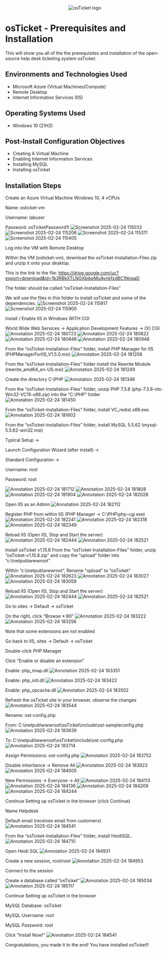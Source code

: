 <p align="center">
<img src="https://i.imgur.com/Clzj7Xs.png" alt="osTicket logo"/>
</p>

<h1>osTicket - Prerequisites and Installation</h1>
This will show you all of the the prerequisites and installation of the open-source help desk ticketing system osTicket.<br />


<h2>Environments and Technologies Used</h2>

- Microsoft Azure (Virtual Machines/Compute)
- Remote Desktop
- Internet Information Services (IIS)

<h2>Operating Systems Used </h2>

- Windows 10</b> (21H2)
<h2>Post-Install Configuration Objectives</h2>

- Creating A Virtual Machine
- Enabling Internet Information Services
- Installing MySQL
- Installing osTicket

<h2>Installation Steps</h2>

Create an Azure Virtual Machine Windows 10, 4 vCPUs

Name: osticket-vm

Username: labuser

Password: osTicketPassword1!
![Screenshot 2025-02-24 115033](https://github.com/user-attachments/assets/cbd610a6-1352-420c-8d31-7ac3c401c583)
![Screenshot 2025-02-24 115206](https://github.com/user-attachments/assets/5cc95b4c-1723-4fac-9e90-9104d561749d)
![Screenshot 2025-02-24 115311](https://github.com/user-attachments/assets/0328a35e-b4f1-4eec-b6fa-bc7f69830313)
![Screenshot 2025-02-24 115405](https://github.com/user-attachments/assets/902dcca5-0d30-426b-9c66-c539d3dfccfc)


Log into the VM with Remote Desktop

Within the VM (osticket-vm), download the osTicket-Installation-Files.zip and unzip it onto your desktop.

This is the link to the file: https://drive.google.com/uc?export=download&id=1b3RBkXTLNGXbibeMuAynkfzdBC1NnqaD

The folder should be called “osTicket-Installation-Files”

We will use the files in this folder to install osTicket and some of the dependencies.
![Screenshot 2025-02-24 115817](https://github.com/user-attachments/assets/34824508-37cd-41da-965f-659ed761bfb1)
![Screenshot 2025-02-24 115900](https://github.com/user-attachments/assets/f9541760-936c-4b74-92aa-0796fa649cf1)


Install / Enable IIS in Windows WITH CGI

World Wide Web Services -> Application Development Features -> [X] CGI
![Annotation 2025-02-24 180723](https://github.com/user-attachments/assets/4d478466-7d05-48ff-b137-c7cef6dfc958)
![Annotation 2025-02-24 180822](https://github.com/user-attachments/assets/d5c12b9f-ea40-492d-9b31-afae3c656fcf)
![Annotation 2025-02-24 180848](https://github.com/user-attachments/assets/de52b3d8-1a1a-4d5b-bcbe-86e5c38fc6d8)
![Annotation 2025-02-24 180948](https://github.com/user-attachments/assets/3ff917cd-340a-4f92-9fd6-3fe67b332454)


From the “osTicket-Installation-Files” folder, install PHP Manager for IIS (PHPManagerForIIS_V1.5.0.msi)
![Annotation 2025-02-24 181208](https://github.com/user-attachments/assets/6b5de5ac-28a8-4d27-b367-8ad95d6c200d)


From the “osTicket-Installation-Files” folder install the Rewrite Module (rewrite_amd64_en-US.msi)
![Annotation 2025-02-24 181249](https://github.com/user-attachments/assets/cfe88010-e8ec-4c0c-9d8c-447029005806)


Create the directory C:\PHP
![Annotation 2025-02-24 181346](https://github.com/user-attachments/assets/3722eccb-7936-41c6-8b3b-5e33fe973280)

From the “osTicket-Installation-Files” folder, unzip PHP 7.3.8 (php-7.3.8-nts-Win32-VC15-x86.zip) into the “C:\PHP” folder
![Annotation 2025-02-24 181450](https://github.com/user-attachments/assets/9f160fde-3872-456f-8f62-b2202ecd6666)

From the “osTicket-Installation-Files” folder, install VC_redist.x86.exe.
![Annotation 2025-02-24 181602](https://github.com/user-attachments/assets/6713ebe6-0c1f-45b5-af47-af926279f8ca)


From the “osTicket-Installation-Files” folder, install MySQL 5.5.62 (mysql-5.5.62-win32.msi)

Typical Setup ->

Launch Configuration Wizard (after install) ->

Standard Configuration ->

Username: root

Password: root

![Annotation 2025-02-24 181712](https://github.com/user-attachments/assets/0004cb9b-a6d8-4904-903e-e1d56cbee909)
![Annotation 2025-02-24 181808](https://github.com/user-attachments/assets/558ead31-404b-464d-8f1a-0169eae79500)
![Annotation 2025-02-24 181904](https://github.com/user-attachments/assets/6e8dac9d-9a9e-4cec-ae0e-7d21fe859040)
![Annotation 2025-02-24 182028](https://github.com/user-attachments/assets/b6bfdb9a-5f65-4747-a3b0-d4835d0c13e1)

Open IIS as an Admin
![Annotation 2025-02-24 182112](https://github.com/user-attachments/assets/52561cae-dfbc-42e0-8f50-c3ba6a4bb1be)



Register PHP from within IIS (PHP Manager -> C:\PHP\php-cgi.exe)
![Annotation 2025-02-24 182241](https://github.com/user-attachments/assets/8b834598-5d4d-4646-a73f-b3f7365262b8)
![Annotation 2025-02-24 182318](https://github.com/user-attachments/assets/8e2eb3d2-3635-45cd-82d4-71ff42b58d84)
![Annotation 2025-02-24 182349](https://github.com/user-attachments/assets/0179ee5e-6a57-4392-bccd-3d659f6b149a)


Reload IIS (Open IIS, Stop and Start the server)
![Annotation 2025-02-24 182444](https://github.com/user-attachments/assets/efd1d0e1-dc31-4cd5-a29f-71771059b38c)
![Annotation 2025-02-24 182521](https://github.com/user-attachments/assets/90d75725-6ad2-42df-a476-7e1fb0ab6579)


Install osTicket v1.15.8
From the “osTicket-Installation-Files” folder, unzip “osTicket-v1.15.8.zip” and copy the “upload” folder into “c:\inetpub\wwwroot”

Within “c:\inetpub\wwwroot”, Rename “upload” to “osTicket”
![Annotation 2025-02-24 182623](https://github.com/user-attachments/assets/4dc8522e-7624-475a-959c-50100453390b)
![Annotation 2025-02-24 183027](https://github.com/user-attachments/assets/ce25b77f-f5e9-4bef-ad0e-817af4b49e55)
![Annotation 2025-02-24 183059](https://github.com/user-attachments/assets/884460da-b032-4ba5-aa68-e20b815ae1c7)


Reload IIS (Open IIS, Stop and Start the server)
![Annotation 2025-02-24 182444](https://github.com/user-attachments/assets/8addf4f9-db94-4af2-9685-b22a5a86afee)
![Annotation 2025-02-24 182521](https://github.com/user-attachments/assets/2a29248c-dcbc-4501-abb8-bbe877c9ac6d)

Go to sites -> Default -> osTicket

On the right, click “Browse *:80”
![Annotation 2025-02-24 183222](https://github.com/user-attachments/assets/0df79224-865a-4073-83cd-d3cac09f6b58)
![Annotation 2025-02-24 183256](https://github.com/user-attachments/assets/0cbddbc0-3a83-4594-8403-2bed35e1aa90)

Note that some extensions are not enabled

Go back to IIS, sites -> Default -> osTicket

Double-click PHP Manager

Click “Enable or disable an extension”

Enable: php_imap.dll
![Annotation 2025-02-24 183351](https://github.com/user-attachments/assets/c5f0a2cc-b4c4-4a19-bcbf-7a046706d1d5)


Enable: php_intl.dll
![Annotation 2025-02-24 183422](https://github.com/user-attachments/assets/e3f06d14-1bb5-4fb9-9d4d-e0bc9bf6fefd)


Enable: php_opcache.dll
![Annotation 2025-02-24 183502](https://github.com/user-attachments/assets/4cdad674-6f66-47e4-a3ee-ba174c36bdf5)


Refresh the osTicket site in your browser, observe the changes
![Annotation 2025-02-24 183544](https://github.com/user-attachments/assets/8396f7ee-07ae-46a0-93d8-eae608aad96d)




Rename: ost-config.php

From: C:\inetpub\wwwroot\osTicket\include\ost-sampleconfig.php
![Annotation 2025-02-24 183639](https://github.com/user-attachments/assets/8bbb3b42-6539-4b4c-86c5-e765cd8b3c4e)

To: C:\inetpub\wwwroot\osTicket\include\ost-config.php
![Annotation 2025-02-24 183714](https://github.com/user-attachments/assets/4f3d2df1-2efd-460b-9d20-62583a945e53)


Assign Permissions: ost-config.php
![Annotation 2025-02-24 183752](https://github.com/user-attachments/assets/c36c0790-e9c4-433c-8230-a3cf776a8ac3)

Disable inheritance -> Remove All
![Annotation 2025-02-24 183923](https://github.com/user-attachments/assets/bd82cec5-43e8-450f-bef4-16224d1f3a6b)
![Annotation 2025-02-24 184005](https://github.com/user-attachments/assets/15736d98-725f-4b02-a4cc-197dec22d51d)

New Permissions -> Everyone -> All
![Annotation 2025-02-24 184113](https://github.com/user-attachments/assets/d5b0852e-1065-4c98-a81e-1c842ab4e58f)
![Annotation 2025-02-24 184136](https://github.com/user-attachments/assets/52ffaab3-968d-4a11-af85-1b36739b5575)
![Annotation 2025-02-24 184209](https://github.com/user-attachments/assets/4b3f6974-097b-46f8-9c7e-062ef52f60c1)
![Annotation 2025-02-24 184244](https://github.com/user-attachments/assets/32cafb03-61b6-4383-845a-81101c37cdf0)


Continue Setting up osTicket in the browser (click Continue)

Name Helpdesk

Default email (receives email from customers)
![Annotation 2025-02-24 184541](https://github.com/user-attachments/assets/3b8e0bf6-e697-46dc-b482-10c4dce49bdf)


From the “osTicket-Installation-Files” folder, install HeidiSQL.
![Annotation 2025-02-24 184710](https://github.com/user-attachments/assets/0f5829be-c4d4-400d-a7d7-1d2d9ca2ac38)

Open Heidi SQL
![Annotation 2025-02-24 184931](https://github.com/user-attachments/assets/4d04c5f9-2f43-4e38-920a-be2d04e8a672)

Create a new session, root/root
![Annotation 2025-02-24 184953](https://github.com/user-attachments/assets/131b40a5-c8ab-409f-827e-a5d4aec369e2)

Connect to the session

Create a database called “osTicket”
![Annotation 2025-02-24 185034](https://github.com/user-attachments/assets/003f2bf4-b403-45f9-b09b-b06bf7b1f6d4)
![Annotation 2025-02-24 185117](https://github.com/user-attachments/assets/c34b69aa-d253-4bbf-b218-506092767522)


Continue Setting up osTicket in the browser

MySQL Database: osTicket

MySQL Username: root

MySQL Password: root

Click “Install Now!”
![Annotation 2025-02-24 184541](https://github.com/user-attachments/assets/6216ba76-e377-4c1e-8392-3c3beba6649b)


Congratulations, you made it to the end! You have installed osTicket!!
